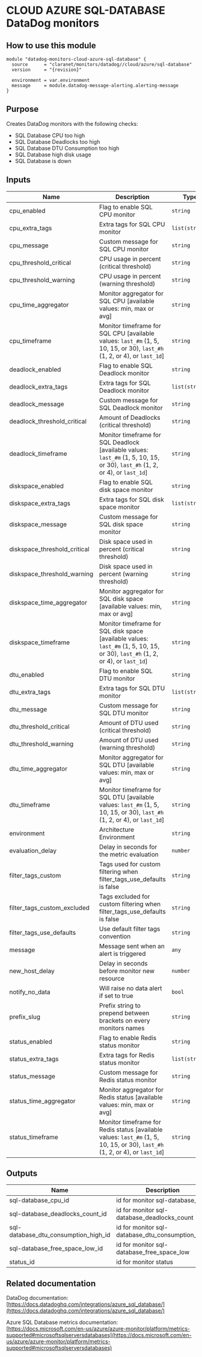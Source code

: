 # CLOUD AZURE SQL-DATABASE DataDog monitors

## How to use this module

```hcl
module "datadog-monitors-cloud-azure-sql-database" {
  source      = "claranet/monitors/datadog//cloud/azure/sql-database"
  version     = "{revision}"

  environment = var.environment
  message     = module.datadog-message-alerting.alerting-message
}

```

## Purpose

Creates DataDog monitors with the following checks:

- SQL Database CPU too high
- SQL Database Deadlocks too high
- SQL Database DTU Consumption too high
- SQL Database high disk usage
- SQL Database is down

## Inputs

| Name | Description | Type | Default | Required |
|------|-------------|------|---------|:-----:|
| cpu\_enabled | Flag to enable SQL CPU monitor | `string` | `"true"` | no |
| cpu\_extra\_tags | Extra tags for SQL CPU monitor | `list(string)` | `[]` | no |
| cpu\_message | Custom message for SQL CPU monitor | `string` | `""` | no |
| cpu\_threshold\_critical | CPU usage in percent (critical threshold) | `string` | `"90"` | no |
| cpu\_threshold\_warning | CPU usage in percent (warning threshold) | `string` | `"80"` | no |
| cpu\_time\_aggregator | Monitor aggregator for SQL CPU [available values: min, max or avg] | `string` | `"min"` | no |
| cpu\_timeframe | Monitor timeframe for SQL CPU [available values: `last_#m` (1, 5, 10, 15, or 30), `last_#h` (1, 2, or 4), or `last_1d`] | `string` | `"last_15m"` | no |
| deadlock\_enabled | Flag to enable SQL Deadlock monitor | `string` | `"true"` | no |
| deadlock\_extra\_tags | Extra tags for SQL Deadlock monitor | `list(string)` | `[]` | no |
| deadlock\_message | Custom message for SQL Deadlock monitor | `string` | `""` | no |
| deadlock\_threshold\_critical | Amount of Deadlocks (critical threshold) | `string` | `"1"` | no |
| deadlock\_timeframe | Monitor timeframe for SQL Deadlock [available values: `last_#m` (1, 5, 10, 15, or 30), `last_#h` (1, 2, or 4), or `last_1d`] | `string` | `"last_5m"` | no |
| diskspace\_enabled | Flag to enable SQL disk space monitor | `string` | `"true"` | no |
| diskspace\_extra\_tags | Extra tags for SQL disk space monitor | `list(string)` | `[]` | no |
| diskspace\_message | Custom message for SQL disk space monitor | `string` | `""` | no |
| diskspace\_threshold\_critical | Disk space used in percent (critical threshold) | `string` | `"90"` | no |
| diskspace\_threshold\_warning | Disk space used in percent (warning threshold) | `string` | `"80"` | no |
| diskspace\_time\_aggregator | Monitor aggregator for SQL disk space [available values: min, max or avg] | `string` | `"max"` | no |
| diskspace\_timeframe | Monitor timeframe for SQL disk space [available values: `last_#m` (1, 5, 10, 15, or 30), `last_#h` (1, 2, or 4), or `last_1d`] | `string` | `"last_15m"` | no |
| dtu\_enabled | Flag to enable SQL DTU monitor | `string` | `"true"` | no |
| dtu\_extra\_tags | Extra tags for SQL DTU monitor | `list(string)` | `[]` | no |
| dtu\_message | Custom message for SQL DTU monitor | `string` | `""` | no |
| dtu\_threshold\_critical | Amount of DTU used (critical threshold) | `string` | `"90"` | no |
| dtu\_threshold\_warning | Amount of DTU used (warning threshold) | `string` | `"85"` | no |
| dtu\_time\_aggregator | Monitor aggregator for SQL DTU [available values: min, max or avg] | `string` | `"avg"` | no |
| dtu\_timeframe | Monitor timeframe for SQL DTU [available values: `last_#m` (1, 5, 10, 15, or 30), `last_#h` (1, 2, or 4), or `last_1d`] | `string` | `"last_15m"` | no |
| environment | Architecture Environment | `string` | n/a | yes |
| evaluation\_delay | Delay in seconds for the metric evaluation | `number` | `900` | no |
| filter\_tags\_custom | Tags used for custom filtering when filter\_tags\_use\_defaults is false | `string` | `"*"` | no |
| filter\_tags\_custom\_excluded | Tags excluded for custom filtering when filter\_tags\_use\_defaults is false | `string` | `""` | no |
| filter\_tags\_use\_defaults | Use default filter tags convention | `string` | `"true"` | no |
| message | Message sent when an alert is triggered | `any` | n/a | yes |
| new\_host\_delay | Delay in seconds before monitor new resource | `number` | `300` | no |
| notify\_no\_data | Will raise no data alert if set to true | `bool` | `true` | no |
| prefix\_slug | Prefix string to prepend between brackets on every monitors names | `string` | `""` | no |
| status\_enabled | Flag to enable Redis status monitor | `string` | `"true"` | no |
| status\_extra\_tags | Extra tags for Redis status monitor | `list(string)` | `[]` | no |
| status\_message | Custom message for Redis status monitor | `string` | `""` | no |
| status\_time\_aggregator | Monitor aggregator for Redis status [available values: min, max or avg] | `string` | `"max"` | no |
| status\_timeframe | Monitor timeframe for Redis status [available values: `last_#m` (1, 5, 10, 15, or 30), `last_#h` (1, 2, or 4), or `last_1d`] | `string` | `"last_5m"` | no |

## Outputs

| Name | Description |
|------|-------------|
| sql-database\_cpu\_id | id for monitor sql-database\_cpu |
| sql-database\_deadlocks\_count\_id | id for monitor sql-database\_deadlocks\_count |
| sql-database\_dtu\_consumption\_high\_id | id for monitor sql-database\_dtu\_consumption\_high |
| sql-database\_free\_space\_low\_id | id for monitor sql-database\_free\_space\_low |
| status\_id | id for monitor status |

## Related documentation

DataDog documentation: [https://docs.datadoghq.com/integrations/azure_sql_database/](https://docs.datadoghq.com/integrations/azure_sql_database/)

Azure SQL Database metrics documentation: [https://docs.microsoft.com/en-us/azure/azure-monitor/platform/metrics-supported#microsoftsqlserversdatabases](https://docs.microsoft.com/en-us/azure/azure-monitor/platform/metrics-supported#microsoftsqlserversdatabases)

